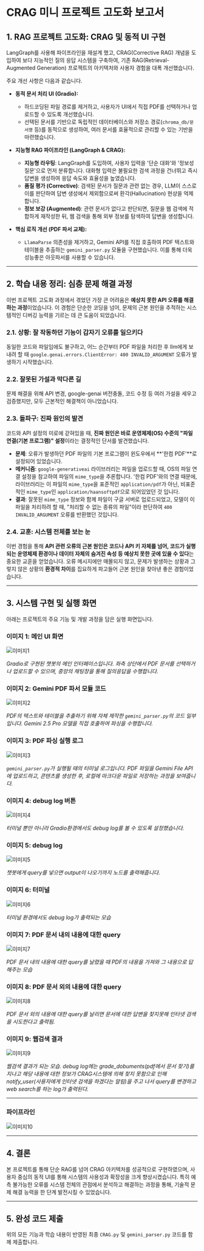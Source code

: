# CRAG 미니 프로젝트 고도화 보고서

## 1. RAG 프로젝트 고도화: CRAG 및 동적 UI 구현

LangGraph를 사용해 파이프라인을 재설계 했고, CRAG(Corrective RAG) 개념을 도입하여 보다 지능적인 질의 응답 시스템을 구축하여, 기존 RAG(Retrieval-Augmented Generation) 프로젝트의 아키텍처와 사용자 경험을 대폭 개선했습니다.

주요 개선 사항은 다음과 같습니다.

-   **동적 문서 처리 UI (Gradio):**
    -   하드코딩된 파일 경로를 제거하고, 사용자가 UI에서 직접 PDF를 선택하거나 업로드할 수 있도록 개선했습니다.
    -   선택된 문서를 기반으로 독립적인 데이터베이스와 저장소 경로(`chroma_db/문서명` 등)를 동적으로 생성하여, 여러 문서를 효율적으로 관리할 수 있는 기반을 마련했습니다.

-   **지능형 RAG 파이프라인 (LangGraph & CRAG):**
    -   **지능형 라우팅**: LangGraph를 도입하여, 사용자 입력을 '단순 대화'와 '정보성 질문'으로 먼저 분류합니다. 대화형 입력은 불필요한 검색 과정을 건너뛰고 즉시 답변을 생성하여 응답 속도와 효율성을 높였습니다.
    -   **품질 평가 (Corrective)**: 검색된 문서가 질문과 관련 없는 경우, LLM이 스스로 이를 판단하여 답변 생성에서 제외함으로써 환각(Hallucination) 현상을 억제합니다.
    -   **정보 보강 (Augmented)**: 관련 문서가 없다고 판단되면, 질문을 웹 검색에 적합하게 재작성한 뒤, 웹 검색을 통해 외부 정보를 탐색하여 답변을 생성합니다.

-   **핵심 로직 개선 (PDF 파서 교체):**
    -   `LlamaParse` 의존성을 제거하고, Gemini API를 직접 호출하여 PDF 텍스트와 테이블을 추출하는 `gemini_parser.py` 모듈을 구현했습니다. 이를 통해 더욱 성능좋은 아웃파서를 사용할 수 있습니다.

---

## 2. 학습 내용 정리: 심층 문제 해결 과정

이번 프로젝트 고도화 과정에서 겪었던 가장 큰 어려움은 **예상치 못한 API 오류를 해결하는 과정**이었습니다. 이 경험은 단순한 코딩을 넘어, 문제의 근본 원인을 추적하는 시스템적인 디버깅 능력을 기르는 데 큰 도움이 되었습니다.

### 2.1. 상황: 잘 작동하던 기능이 갑자기 오류를 일으키다

동일한 코드와 파일임에도 불구하고, 어느 순간부터 PDF 파일을 처리한 후 llm에게 보내려 할 때 `google.genai.errors.ClientError: 400 INVALID_ARGUMENT` 오류가 발생하기 시작했습니다.

### 2.2. 잘못된 가설과 막다른 길

문제 해결을 위해 API 변경, google-genai 버전충돌, 코드 수정 등 여러 가설을 세우고 검증했지만, 모두 근본적인 해결책이 아니었습니다.

### 2.3. 돌파구: 진짜 원인의 발견

코드와 API 설정의 미로에 갇혀있을 때, **진짜 원인은 바로 운영체제(OS) 수준의 "파일 연결(기본 프로그램)" 설정**이라는 결정적인 단서를 발견했습니다.

-   **문제**: 오류가 발생하던 PDF 파일의 기본 프로그램이 윈도우에서 **'한컴 PDF'**로 설정되어 있었습니다.
-   **메커니즘**: `google-generativeai` 라이브러리는 파일을 업로드할 때, OS의 파일 연결 설정을 참고하여 파일의 `mime_type`을 추론합니다. '한컴 PDF'와의 연결 때문에, 라이브러리는 이 파일의 `mime_type`을 표준적인 `application/pdf`가 아닌, 비표준적인 `mime_type`인 `application/haansoftpdf`으로 되어있었던 것 입니다.
-   **결과**: 잘못된 `mime_type` 정보와 함께 파일이 구글 서버로 업로드되었고, 모델이 이 파일을 처리하려 할 때, "처리할 수 없는 종류의 파일"이라 판단하여 `400 INVALID_ARGUMENT` 오류를 반환했던 것입니다.

### 2.4. 교훈: 시스템 전체를 보는 눈

이번 경험을 통해 **API 관련 오류의 근본 원인은 코드나 API 키 자체를 넘어, 코드가 실행되는 운영체제 환경이나 데이터 자체의 숨겨진 속성 등 예상치 못한 곳에 있을 수 있다**는 중요한 교훈을 얻었습니다. 오류 메시지에만 매몰되지 않고, 문제가 발생하는 상황과 그렇지 않은 상황의 **환경적 차이**를 집요하게 파고들어 근본 원인을 찾아낸 좋은 경험이었습니다.

---

## 3. 시스템 구현 및 실행 화면

아래는 프로젝트의 주요 기능 및 개발 과정을 담은 실행 화면입니다.

### 이미지 1: 메인 UI 화면

![이미지1](./images/1.png)

*Gradio로 구현된 챗봇의 메인 인터페이스입니다. 좌측 상단에서 PDF 문서를 선택하거나 업로드할 수 있으며, 중앙의 채팅창을 통해 질의응답을 수행합니다.*

### 이미지 2: Gemini PDF 파서 모듈 코드

![이미지2](./images/2.png)

*PDF의 텍스트와 테이블을 추출하기 위해 자체 제작한 `gemini_parser.py`의 코드 일부입니다. Gemini 2.5 Pro 모델을 직접 호출하여 파싱을 수행합니다.*

### 이미지 3: PDF 파싱 실행 로그

![이미지3](./images/3.png)

*`gemini_parser.py`가 실행될 때의 터미널 로그입니다. PDF 파일을 Gemini File API에 업로드하고, 콘텐츠를 생성한 후, 로컬에 마크다운 파일로 저장하는 과정을 보여줍니다.*

### 이미지 4: debug log 버튼

![이미지4](./images/4.png)

*터미널 뿐만 아니라 Gradio환경에서도 debug log를 볼 수 있도록 설정했습니다.*

### 이미지 5: debug log

![이미지5](./images/5.png)

*챗봇에게 query를 넣으면 output이 나오기까지 노드를 출력해줍니다.*

### 이미지 6: 터미널

![이미지6](./images/6.png)

*터미널 환경에서도 debug log가 출력되는 모습*

### 이미지 7: PDF 문서 내의 내용에 대한 query

![이미지7](./images/7.png)

*PDF 문서 내의 내용에 대한 query를 날렸을 때 PDF의 내용을 가져와 그 내용으로 답해주는 모습*

### 이미지 8: PDF 문서 외의 내용에 대한 query

![이미지8](./images/8.png)

*PDF 문서 외의 내용에 대한 query를 날리면 문서에 대한 답변을 찾지못해 인터넷 검색을 시도한다고 출력됨.*

### 이미지 9: 웹검색 결과

![이미지9](./images/9.png)

*웹검색 결과가 되는 모습.*
*debug log에는 grade_dobuments(pdf에서 문서 찾기)를 지나고 해당 내용에 대한 정보가 CRAG시스템에 의해 찾지 못함으로 인해 notify_user(사용자에게 인터넷 검색을 하겠다는 알림)을 주고 나서 query를 변경하고 web search를 하는 log가 출력된다.*

---

### 파이프라인

![이미지10](./images/10.png)

---

## 4. 결론

본 프로젝트를 통해 단순 RAG를 넘어 CRAG 아키텍처를 성공적으로 구현하였으며, 사용자 중심의 동적 UI를 통해 시스템의 사용성과 확장성을 크게 향상시켰습니다. 특히 예측 불가능한 오류를 시스템 전체의 관점에서 분석하고 해결하는 과정을 통해, 기술적 문제 해결 능력을 한 단계 발전시킬 수 있었습니다.

---

## 5. 완성 코드 제출

위의 모든 기능과 학습 내용이 반영된 최종 `CRAG.py` 및 `gemini_parser.py` 코드를 함께 제출합니다.
